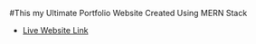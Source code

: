 #This my Ultimate Portfolio Website Created Using MERN Stack

- [Live Website Link](https://dev-shakib.netlify.app/) 

